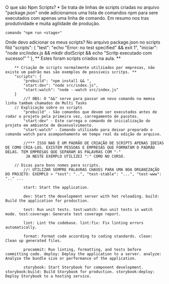 O que são Npm Scripts?
    * Se trata de linhas de scripts criadas no arquivo "package.json" onde adicionamos uma lista de comandos npm para sere executados com apenas uma linha de comando.
Em resumo nos tras produtividade e muita agilidade de produção.

    comando "npm run <stage>"

Onde devo adicionar os meus scripts?
    No arquivo package.json no scripts fild
        "scripts": {
            "test": "echo \"Error: no test specified\" && exit 1",
            "iniciar": "node src/index.js && mkdir distScript && echo \"Scritp executado com sucesso!\" "
        },
        ** Estes foram scripts criados na aula. **

        ** Criação de scripts normalmente utilziados por empresas, não existe um padrão mas são exemplos de possiveis scritps. **
        "scripts": {
            "prebuild": "npm install && ",
            "start:dev": "node src/index.js",
            "start:watch": "node --watch src/index.js"
        }
            //? OBS: O "&&" serve para passar um novo comando na memsa linha tambem chamados de Multi Tasks
        // Explicação sobre os scripts
            "prebuild" - São comandos que devem ser executados antes de rodar o projeto pela primeira vez, carregamento de pacotes.
            "start:dev" - Este carrega o comando de inicialização do projeto em ambiente de desenvolvimento.
            "start:watch" - Comando utilizado para deixar preparado o comando watch para acompanhamento em tempo real da edição do arquivo.

            //*** ISSO NAO É UM PADRÃO DE CRIAÇÃO DE SCRIPTS APENAS IDEIAS DE COMO CRIA-LOS. EXISTEM PESSOAS E EMPRESAS QUE FORMATAM O PADRÃO DELAS. TEM EMPRESAS QUE SEPARAM AS PALAVRAS COM "-"
             JA NESTE EXEMPLO UTILIZEI ":" COMO NO CURSO.

        // Dicas para bons nomes para scripts.
            //! UTILIZAR SEMPRE PALAVRAS CHAVES PARA UMA BOA ORGANIZAÇÃO DO PROJETO: EXEMPLO > "test": "..", "test-stable": "...", "test-www": ".." ...

            start: Start the application.

            dev: Start the development server with hot reloading. build: Build the application for production.

            test: Run unit tests. test:watch: Run unit tests in watch mode. test:coverage: Generate test coverage report.

            lint: Lint the codebase. lint:fix: Fix linting errors automatically.

            format: Format code according to coding standards. clean: Clean up generated files.

            precommit: Run linting, formatting, and tests before committing code. deploy: Deploy the application to a server. analyze: Analyze the bundle size or performance of the application.

            storybook: Start Storybook for component development. storybook:build: Build Storybook for production. storybook:deploy: Deploy Storybook to a hosting service.
        